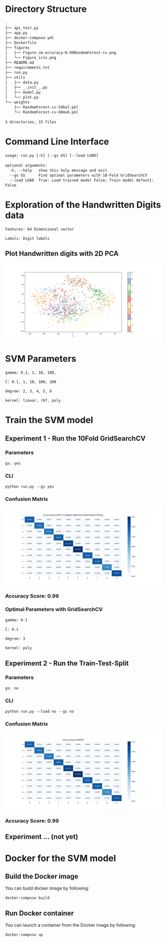 # Directory Structure
```text
.
├── api_test.py
├── app.py
├── docker-compose.yml
├── Dockerfile
├── figures
│   ├── Figure_cm-accuracy:0.99RandomForest-cv.png
│   └── Figure_iris.png
├── README.md
├── requirements.txt
├── run.py
├── utils
│   ├── data.py
│   ├── __init__.py
│   ├── model.py
│   └── plot.py
└── weights
    ├── RandomForest-cv-5dba7.pkl
    └── RandomForest-cv-b0mu6.pkl

3 directories, 15 files
```

# Command Line Interface
```text
usage: run.py [-h] [--gs GS] [--load LOAD]

optional arguments:
  -h, --help   show this help message and exit
  --gs GS      Find optimal parameters with 10-Fold GridSearchCV
  --load LOAD  True: Load trained model False: Train model default: False
```

# Exploration of the Handwritten Digits data

```text
Features: 64 Dimensional vector
```
```text
Labels: Digit labels
```

## Plot Handwritten digits with 2D PCA
![](figures/Figure_digits.png)

# SVM Parameters
```text
gamma: 0.1, 1, 10, 100,
```
```text
C: 0.1, 1, 10, 100, 200
```
```text
degree: 2, 3, 4, 5, 6
```
```text
kernel: linear, rbf, poly
```
# Train the SVM model

## Experiment 1 - Run the 10Fold GridSearchCV

### Parameters
```text
gs: yes
```

### CLI

```shell
python run.py --gs yes
```

### Confusion Matrix
![](figures/Figure_cm-accuracy:0.99-C:0.1degree:3gamma:0.1kernel:poly-SVM-gs.png)

### Accuracy Score: 0.99

### Optimal Parameters with GridSearchCV

```text
gamma: 0.1
```
```text
C: 0.1
```
```text
degree: 3
```
```text
kernel: poly
```

## Experiment 2 - Run the Train-Test-Split

### Parameters
```text
gs: no
```

### CLI

```shell
python run.py --load no --gs no
```

### Confusion Matrix
![](figures/Figure_cm-accuracy:0.99SVM.png)

### Accuracy Score: 0.99

## Experiment ... (not yet)

# Docker for the SVM  model

## Build the Docker image

You can build docker image by following:

```shell
docker-compose build
```

## Run Docker container

You can launch a container from the Docker image by following:

```shell
docker-compose up
```

